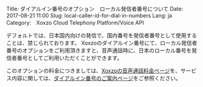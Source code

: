 Title: ダイアルイン番号のオプション　ローカル発信者番号について
Date: 2017-08-21 11:00
Slug: local-caller-id-for-dial-in-numbers
Lang: ja
Category:　Xoxzo Cloud Telephony Platform/Voice API

デフォルトでは、日本国内向けの発信で、国内番号を発信者番号として使用することは、禁じられております。
Xoxzoのダイアルイン番号にて、ローカル発信者番号のオプションをご利用頂きますと、音声通話時に、日本のローカル番号を発信者番号としてご利用いただくことができます。

このオプションの料金につきましては、[Xoxzoの音声通話料金ページ](https://www.xoxzo.com/ja/about/pricing/#voice)を、サービス内容に関しては、[ダイアルイン番号のご案内ページ](https://blog.xoxzo.com/ja/2017/07/01/dialinnumbers-tutorial/)をご参照ください。